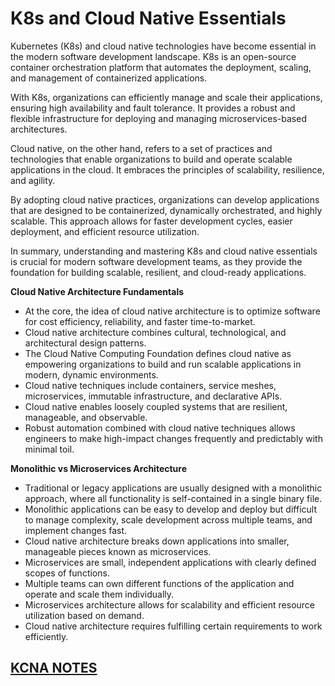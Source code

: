 # K8s and Cloud Native Essentials

Kubernetes (K8s) and cloud native technologies have become essential in the modern software development landscape. K8s is an open-source container orchestration platform that automates the deployment, scaling, and management of containerized applications.

With K8s, organizations can efficiently manage and scale their applications, ensuring high availability and fault tolerance. It provides a robust and flexible infrastructure for deploying and managing microservices-based architectures.

Cloud native, on the other hand, refers to a set of practices and technologies that enable organizations to build and operate scalable applications in the cloud. It embraces the principles of scalability, resilience, and agility.

By adopting cloud native practices, organizations can develop applications that are designed to be containerized, dynamically orchestrated, and highly scalable. This approach allows for faster development cycles, easier deployment, and efficient resource utilization.

In summary, understanding and mastering K8s and cloud native essentials is crucial for modern software development teams, as they provide the foundation for building scalable, resilient, and cloud-ready applications.

**Cloud Native Architecture Fundamentals**

- At the core, the idea of cloud native architecture is to optimize software for cost efficiency, reliability, and faster time-to-market.
- Cloud native architecture combines cultural, technological, and architectural design patterns.
- The Cloud Native Computing Foundation defines cloud native as empowering organizations to build and run scalable applications in modern, dynamic environments.
- Cloud native techniques include containers, service meshes, microservices, immutable infrastructure, and declarative APIs.
- Cloud native enables loosely coupled systems that are resilient, manageable, and observable.
- Robust automation combined with cloud native techniques allows engineers to make high-impact changes frequently and predictably with minimal toil.

**Monolithic vs Microservices Architecture**

- Traditional or legacy applications are usually designed with a monolithic approach, where all functionality is self-contained in a single binary file.
- Monolithic applications can be easy to develop and deploy but difficult to manage complexity, scale development across multiple teams, and implement changes fast.
- Cloud native architecture breaks down applications into smaller, manageable pieces known as microservices.
- Microservices are small, independent applications with clearly defined scopes of functions.
- Multiple teams can own different functions of the application and operate and scale them individually.
- Microservices architecture allows for scalability and efficient resource utilization based on demand.
- Cloud native architecture requires fulfilling certain requirements to work efficiently.


## [**KCNA NOTES**](https://kevinsulatra.github.io/k8snotes/kcna_notes/cn_arch.html)
